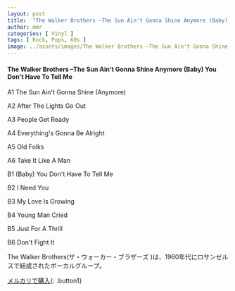 ```yaml
---
layout: post
title:  "The Walker Brothers –The Sun Ain't Gonna Shine Anymore (Baby) You Don't Have To Tell Me"
author: mmr
categories: [ Vinyl ]
tags: [ Rock, Pops, 60s ]
image: ../assets/images/The Walker Brothers –The Sun Ain't Gonna Shine Anymore (Baby) You Don't Have To Tell Me.jpg
---
```


#### The Walker Brothers –The Sun Ain't Gonna Shine Anymore (Baby) You Don't Have To Tell Me

A1  The Sun Ain't Gonna Shine (Anymore)

A2  After The Lights Go Out

A3  People Get Ready

A4  Everything's Gonna Be Alright

A5  Old Folks

A6  Take It Like A Man

B1  (Baby) You Don't Have To Tell Me

B2  I Need You

B3  My Love Is Growing

B4  Young Man Cried

B5  Just For A Thrill

B6  Don't Fight It

The Walker Brothers(ザ・ウォーカー・ブラザーズ )は、1960年代にロサンゼルスで結成されたボーカルグループ。

[メルカリで購入](https://jp.mercari.com/item/m34490368131){: .button1}

